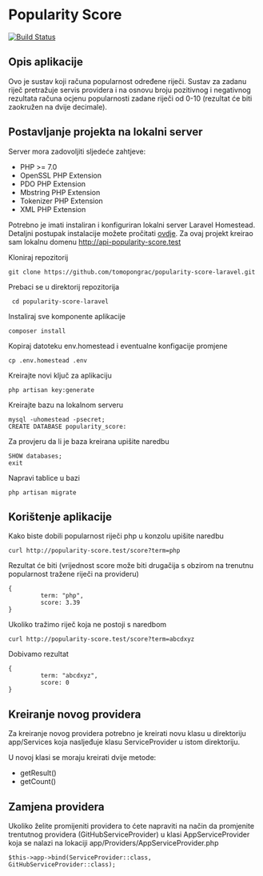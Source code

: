 # Popularity Score

<p>
<a href="https://travis-ci.org/tomopongrac/popularity-score-laravel"><img src="https://travis-ci.org/tomopongrac/popularity-score-laravel.svg" alt="Build Status"></a>

## Opis aplikacije

Ovo je sustav koji računa popularnost određene riječi. Sustav za zadanu riječ pretražuje servis providera i na osnovu broju pozitivnog i negativnog rezultata računa ocjenu popularnosti zadane riječi od 0-10 (rezultat će biti zaokružen na dvije decimale).

## Postavljanje projekta na lokalni server

Server mora zadovoljiti sljedeće zahtjeve:

* PHP >= 7.0
* OpenSSL PHP Extension
* PDO PHP Extension
* Mbstring PHP Extension
* Tokenizer PHP Extension
* XML PHP Extension

Potrebno je imati instaliran i konfiguriran lokalni server Laravel Homestead. Detaljni postupak instalacije možete pročitati [ovdje](https://laravel.com/docs/5.4/homestead#installation-and-setup). Za ovaj projekt kreirao sam lokalnu domenu http://api-popularity-score.test

Kloniraj repozitorij

    git clone https://github.com/tomopongrac/popularity-score-laravel.git

Prebaci se u direktorij repozitorija
 
     cd popularity-score-laravel

Instaliraj sve komponente aplikacije

    composer install

Kopiraj datoteku env.homestead i eventualne konfigacije promjene

    cp .env.homestead .env

Kreirajte novi ključ za aplikaciju

    php artisan key:generate

Kreirajte bazu na lokalnom serveru

    mysql -uhomestead -psecret;
    CREATE DATABASE popularity_score:

Za provjeru da li je baza kreirana upišite naredbu

    SHOW databases;
    exit

Napravi tablice u bazi

    php artisan migrate

## Korištenje aplikacije

Kako biste dobili popularnost riječi php u konzolu upišite naredbu

    curl http://popularity-score.test/score?term=php

Rezultat će biti (vrijednost score može biti drugačija s obzirom na trenutnu popularnost tražene riječi na provideru)

    {
             term: "php",
             score: 3.39
    }

Ukoliko tražimo riječ koja ne postoji s naredbom

    curl http://popularity-score.test/score?term=abcdxyz

Dobivamo rezultat

    {
             term: "abcdxyz",
             score: 0
    }

## Kreiranje novog providera

Za kreiranje novog providera potrebno je kreirati novu klasu u direktoriju app/Services koja nasljeđuje klasu ServiceProvider u istom direktoriju.

U novoj klasi se moraju kreirati dvije metode:

* getResult()
* getCount()

## Zamjena providera

Ukoliko želite promijeniti providera to ćete napraviti na način da promjenite trentutnog providera (GitHubServiceProvider) u klasi AppServiceProvider koja se nalazi na lokaciji app/Providers/AppServiceProvider.php

    $this->app->bind(ServiceProvider::class, GitHubServiceProvider::class);